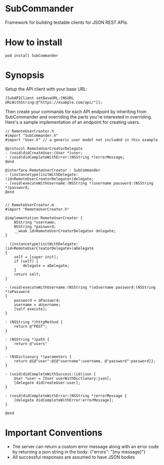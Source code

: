 SubCommander
=============

Framework for building testable clients for JSON REST APIs.

How to install
=============
```
pod install SubCommander
```

Synopsis
========
Setup the API client with your base URL:

```
[SubAPIClient setBaseURL:[NSURL URLWithString:@"https://example.com/api/"]];
```

Then create your commands for each API endpoint by inheriting from SubCommander and overriding the parts
you're interested in overriding.  Here's a sample implementation of an endpoint for creating users.

```
// RemoteUserCreator.h
#import "SubCommander.h"
#import "User.h" // a generic user model not included in this example

@protocol RemoteUserCreatorDelegate
- (void)didCreateUser:(User *)user;
- (void)didCompleteWithError:(NSString *)errorMessage;
@end

@interface RemoteUserCreator : SubCommander
- (instancetype)initWithDelegate:(id<RemoteUserCreatorDelegate>)delegate;
- (void)executeWithUsername:(NSString *)username password:(NSString *)password;
@end


// RemoteUserCreator.m
#import "RemoteUserCreator.h"

@implementation RemoteUserCreator {
    NSString *username;
    NSString *password;
    __weak id<RemoteUserCreatorDelegate> delegate;
}

- (instancetype)initWithDelegate:(id<RemoteUserCreatorDelegate>)aDelegate
{
    self = [super init];
    if (self) {
        delegate = aDelegate;
    }
    return self;
}

- (void)executeWithUsername:(NSString *)aUsername password:(NSString *)aPassword
{
    password = aPassword;
    username = aUsername;
    [self execute];
}

- (NSString *)httpMethod {
    return @"POST";
}

- (NSString *)path {
    return @"users"
}

- (NSDictionary *)parameters {
    return @{@"user":@{@"username":username, @"password":password}};
}

- (void)didCompleteWithSuccess:(id)json {
    User *user = [User userWithDictionary:json];
    [delegate didCreateUser:user];
}

- (void)didCompleteWithError:(NSString *)errorMessage {
    [delegate didCompleteWithError:errorMessage];
}

@end
```

Important Conventions
=====================

* The server can return a custom error message along with an error code by returning a json string in the body: {"errors": "[my message]"}
* All successful responses are assumed to have JSON bodies

